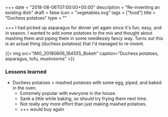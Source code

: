 +++
date = "2018-06-06T07:00:00+00:00"
description = "Re-inventing an existing dish"
draft = false
icon = "vegetables.svg"
tags = ["food"]
title = "Duchess potatoes"
type = ""

+++
I had picked up asparagus for dinner yet again since it's fun, easy, and in season. I wanted to add some potatoes to the mix and thought about mashing them and piping them in some needlessly fancy way. Turns out this is an actual thing (duchess potatoes) that I'd managed to re-invent.
  
{{< img src="IMG_20180606_184555_Bokeh" caption="Duchess potatoes, asparagus, tofu, mushrooms" >}}

### Lessons learned

* Duchess potatoes = mashed potatoes with some egg, piped, and baked in the oven.
  * Extremely popular with everyone in the house.
  * Sank a little while baking, so should try frying them next time.
  * Not really any more effort than just making mashed potatoes.
  * +++ would buy again